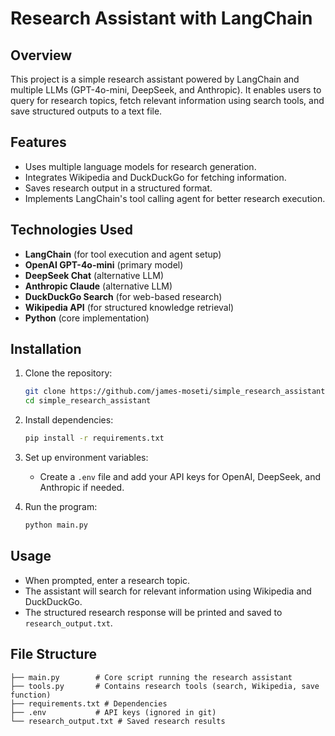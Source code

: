 # Research Assistant with LangChain

## Overview
This project is a simple research assistant powered by LangChain and multiple LLMs (GPT-4o-mini, DeepSeek, and Anthropic). It enables users to query for research topics, fetch relevant information using search tools, and save structured outputs to a text file.

## Features
- Uses multiple language models for research generation.
- Integrates Wikipedia and DuckDuckGo for fetching information.
- Saves research output in a structured format.
- Implements LangChain's tool calling agent for better research execution.

## Technologies Used
- **LangChain** (for tool execution and agent setup)
- **OpenAI GPT-4o-mini** (primary model)
- **DeepSeek Chat** (alternative LLM)
- **Anthropic Claude** (alternative LLM)
- **DuckDuckGo Search** (for web-based research)
- **Wikipedia API** (for structured knowledge retrieval)
- **Python** (core implementation)

## Installation
1. Clone the repository:
   ```sh
   git clone https://github.com/james-moseti/simple_research_assistant.git
   cd simple_research_assistant
   ```

2. Install dependencies:
   ```sh
   pip install -r requirements.txt
   ```

3. Set up environment variables:
   - Create a `.env` file and add your API keys for OpenAI, DeepSeek, and Anthropic if needed.
   
4. Run the program:
   ```sh
   python main.py
   ```

## Usage
- When prompted, enter a research topic.
- The assistant will search for relevant information using Wikipedia and DuckDuckGo.
- The structured research response will be printed and saved to `research_output.txt`.

## File Structure
```
├── main.py        # Core script running the research assistant
├── tools.py       # Contains research tools (search, Wikipedia, save function)
├── requirements.txt # Dependencies
├── .env           # API keys (ignored in git)
└── research_output.txt # Saved research results
```

